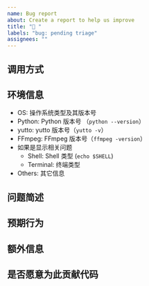 ```yaml
---
name: Bug report
about: Create a report to help us improve
title: "🐛 "
labels: "bug: pending triage"
assignees: ""
---
```


<!-- 为了提高问题的解决效率，我们衷心希望你能够按照模板来书写 Issue -->

<!-- 这有利于我们更快地找到问题所在，节省了不必要的额外问询时间 -->

<!-- 请确定你是发现了一个 bug，否则请移步 discussion -->

## 调用方式

<!-- 请在这里粘贴你所使用的命令 -->

<!-- 如果与特定 url 有关，请直接在命令中提供该 url -->

<!-- 记得在粘贴的命令中去掉所有的隐私信息哦 -->

<!-- 请尽可能使用 Markdown 语法来进行书写 -->

<!-- 代码段一定要使用 ``` 包裹 -->

## 环境信息

<!-- 如果你**确定**某些信息是本 issue 无关的，可以省略掉 -->

-  OS: 操作系统类型及其版本号
-  Python: Python 版本号 （`python --version`）
-  yutto: yutto 版本号（`yutto -v`）
-  FFmpeg: FFmpeg 版本号（`ffmpeg -version`）
-  如果是显示相关问题
   -  Shell: Shell 类型 (`echo $SHELL`)
   -  Terminal: 终端类型
-  Others: 其它信息

## 问题简述

<!-- 请在这里填写发生的问题 -->

<!-- 如果发生报错请粘贴报错信息 -->

<!-- 如果方便，请添加 --debug 参数以提供更加详细的报错信息 -->

## 预期行为

<!-- 请在这里填写预期的行为 -->

## 额外信息

<!-- 请在这里填写额外的问题 -->

## 是否愿意为此贡献代码

<!-- 如果你愿意，欢迎贡献～ -->

